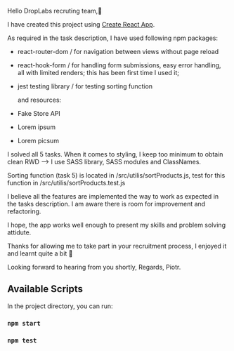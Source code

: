 Hello DropLabs recruting team,👋

I have created this project using [Create React App](https://github.com/facebook/create-react-app).

As required in the task description, I have used following npm packages:

- react-router-dom / for navigation between views without page reload
- react-hook-form / for handling form submissions, easy error handling, all with limited renders; this has been first time I used it;
- jest testing library / for testing sorting function

  and resources:

- Fake Store API
- Lorem ipsum
- Lorem picsum

I solved all 5 tasks. When it comes to styling, I keep too minimum to obtain clean RWD --> I use SASS library, SASS modules and ClassNames.

Sorting function (task 5) is located in /src/utilis/sortProducts.js, test for this function in /src/utilis/sortProducts.test.js

I believe all the features are implemented the way to work as expected in the tasks description. I am aware there is room for improvement and refactoring.

I hope, the app works well enough to present my skills and problem solving attidute.

Thanks for allowing me to take part in your recruitment process, I enjoyed it and learnt quite a bit 🙂

Looking forward to hearing from you shortly,
Regards, Piotr.

## Available Scripts

In the project directory, you can run:

### `npm start`

### `npm test`
